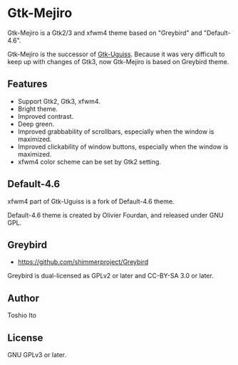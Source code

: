 # Gtk-Mejiro

Gtk-Mejiro is a Gtk2/3 and xfwm4 theme based on "Greybird" and "Default-4.6".

Gtk-Mejiro is the successor of [Gtk-Uguiss](https://github.com/debug-ito/Gtk-Uguiss). Because it was very difficult to keep up with changes of Gtk3, now Gtk-Mejiro is based on Greybird theme.


## Features

* Support Gtk2, Gtk3, xfwm4.
* Bright theme.
* Improved contrast.
* Deep green.
* Improved grabbability of scrollbars, especially when the window is maximized.
* Improved clickability of window buttons, especially when the window is maximized.
* xfwm4 color scheme can be set by Gtk2 setting.

## Default-4.6

xfwm4 part of Gtk-Uguiss is a fork of Default-4.6 theme.

Default-4.6 theme is created by Olivier Fourdan, and released under GNU GPL.

## Greybird

* https://github.com/shimmerproject/Greybird

Greybird is dual-licensed as GPLv2 or later and CC-BY-SA 3.0 or later.


## Author

Toshio Ito

## License

GNU GPLv3 or later.

